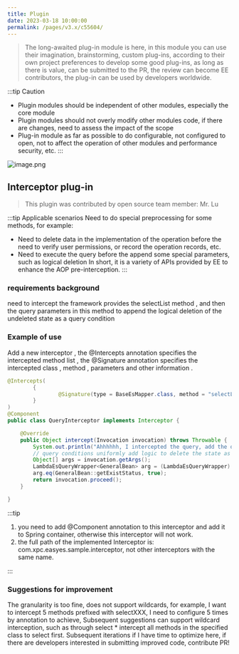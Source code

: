 ```yaml
---
title: Plugin
date: 2023-03-18 10:00:00
permalink: /pages/v3.x/c55604/
---
```

> The long-awaited plug-in module is here, in this module you can use their imagination, brainstorming, custom plug-ins, according to their own project preferences to develop some good plug-ins, as long as there is value, can be submitted to the PR, the review can become EE contributors, the plug-in can be used by developers worldwide.

:::tip Caution
- Plugin modules should be independent of other modules, especially the core module
- Plugin modules should not overly modify other modules code, if there are changes, need to assess the impact of the scope
- Plug-in module as far as possible to do configurable, not configured to open, not to affect the operation of other modules and performance security, etc.
  :::

![image.png](https://iknow.hs.net/9c6b157d-4b22-4099-b110-92e318de1d6d.png)

## Interceptor plug-in

> This plugin was contributed by open source team member: Mr. Lu

:::tip Applicable scenarios
Need to do special preprocessing for some methods, for example:
- Need to delete data in the implementation of the operation before the need to verify user permissions, or record the operation records, etc.
- Need to execute the query before the append some special parameters, such as logical deletion
  In short, it is a variety of APIs provided by EE to enhance the AOP pre-interception.
  :::


### requirements background

need to intercept the framework provides the selectList method , and then the query parameters in this method to append the logical deletion of the undeleted state as a query condition

### Example of use

Add a new interceptor , the @Intercepts annotation specifies the intercepted method list , the @Signature annotation specifies the intercepted class , method , parameters and other information .

```java
@Intercepts(
        {
                @Signature(type = BaseEsMapper.class, method = "selectList", args = {LambdaEsQueryWrapper.class}),
        }
)
@Component
public class QueryInterceptor implements Interceptor {

    @Override
    public Object intercept(Invocation invocation) throws Throwable {
        System.out.println("Ahhhhhh, I intercepted the query, add the query condition uniformly");
        // query conditions uniformly add logic to delete the state as not deleted
        Object[] args = invocation.getArgs();
        LambdaEsQueryWrapper<GeneralBean> arg = (LambdaEsQueryWrapper) args[0];
        arg.eq(GeneralBean::getExistStatus, true);
        return invocation.proceed();
    }

}
```

:::tip
1. you need to add @Component annotation to this interceptor and add it to Spring container, otherwise this interceptor will not work.
1. the full path of the implemented Interceptor is: com.xpc.easyes.sample.interceptor, not other interceptors with the same name.
   
:::

### Suggestions for improvement

The granularity is too fine, does not support wildcards, for example, I want to intercept 5 methods prefixed with selectXXX, I need to configure 5 times by annotation to achieve,
Subsequent suggestions can support wildcard interception, such as through select * intercept all methods in the specified class to select first. Subsequent iterations if I have time to optimize here, if there are developers interested in submitting improved code, contribute PR!
